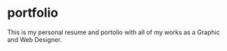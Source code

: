 # portfolio
This is my personal resume and portolio with all of my works as a Graphic and Web Designer.
